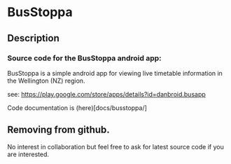 # BusStoppa 

## Description 

### Source code for the BusStoppa android app:

BusStoppa is a simple android app for viewing live timetable information in the Wellington (NZ) region.

see: https://play.google.com/store/apps/details?id=danbroid.busapp

Code documentation is (here)[docs/busstoppa/]

## Removing from github.

No interest in collaboration but feel free to ask for latest source code if you are interested.



